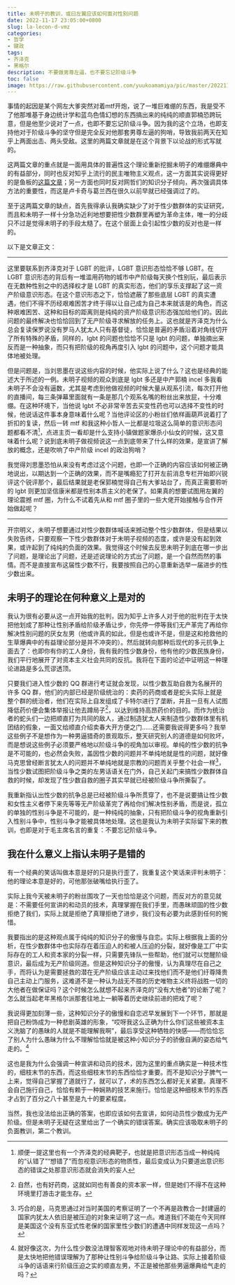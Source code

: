 ```yaml
---
title: 未明子的教训，或曰左翼应该如何面对性别问题
date: 2022-11-17 23:05:00+0800
slug: la-lecon-d-vmz
categories:
- 哲学
- 键政
tags:
- 齐泽克
- 黑格尔
description: 不要做男尊左逼，也不要忘记阶级斗争
toc: false
image: https://raw.githubusercontent.com/yuukoamamiya/pic/master/202211190939946.gif
---
```


事情的起因是某个网左大爹突然对着mtf开炮，说了一堆巨难绷的东西，我是受不了他那堆基于身边统计学和蓝鸟色情幻想的东西搞出来的纯纯的顺直郭楠恐跨玩意，但是他至少说对了一点，也即不要忘记阶级斗争。因为我的这个立场，也即支持他对于阶级斗争的坚守但是完全反对他那套男尊左逼的狗哨，导致我前两天在知乎上两面出击、两头受敌。这里的两篇文章就是在这个背景下以论战的形式写就的。

这两篇文章的重点就是一面用具体的普遍性这个理论重新挖掘未明子的难绷爆典中的有益部分，同时也反对知乎上流行的民主唯物主义观点，这一方面其实说得更好的是鱼板的[这篇文章](https://yuukoamamiya.github.io/memo/%E9%B1%BC%E6%9D%BF%EF%BC%9A%E4%B8%BA%E4%BB%80%E4%B9%88%E6%97%A0%E4%BA%A7%E9%98%B6%E7%BA%A7%E4%B8%8D%E6%98%AF%E5%A4%9A%E5%85%83%E8%BA%AB%E4%BB%BD%E4%B8%AD%E7%9A%84%E4%B8%80%E7%A7%8D%EF%BC%9F%E2%80%94%E2%80%94%E5%85%BC%E8%AE%BA%E7%94%B5%E5%BD%B1%E3%80%8A%E7%BD%97%E9%A9%AC%E3%80%8B%E5%A6%82%E4%BD%95%E5%8F%8D%E6%98%A0%E4%BA%86%E6%AF%9B%E6%B3%BD%E4%B8%9C%E6%80%9D%E6%83%B3.html)；另一方面也同时反对网哲们的知识分子倾向，再次强调具体方法的重要性，而这是卢卡奇与葛兰西在很久以前早就已经强调过了的。

至于这两篇文章的缺点，首先我得承认我确实缺少了对于性少数群体的实证研究，而且和未明子一样十分急功近利地想要把性少数群里再塑为革命主体，唯一的分歧只不过是觉得未明子的手段太糙了。在这个层面上会引起性少数的反对也是一样的。

以下是文章正文：

---

这里要联系到齐泽克对于 LGBT 的批评，LGBT 意识形态恰恰不够 LGBT。在 LGBT 意识形态的背后有一堆滥用药物的城市中产阶级每天换个性别玩，最后表示在无数种性别之中的选择权才是 LGBT 的真实形态，他们的享乐支撑起了这一资产阶级意识形态。在这个意识形态之下，恰恰遮蔽了那些底层 LGBT 的真实遭遇，他们不得不历经艰难困苦才终于得以让自己成为自己本来就该是的角色，而这种艰难困苦、这种和目标的距离则是纯纯的资产阶级意识形态强加给他们的。因此问题的最终解决也恰恰回到了无产阶级寻求解放的任务上。这也就是齐泽克为什么总会复读保罗说没有罗马人犹太人只有基督徒，恰恰是普遍的矛盾沿着对角线切开了所有特殊的矛盾，同样的，lgbt 的问题也恰恰不只是 lgbt 的问题，单独摘出来反而是一种抽象，而只有把阶级的视角再度引入 lgbt 的问题中，这个问题才能具体地被处理。

但是问题是，当刘思墨在说这些内容的时候，他实际上说了什么？这也是经典的能述大于所述的一例。未明子视频的观众到底是 lgbt 多还是中产郭楠 incel 多我看未明子不会没有逼数，尤其是考虑到他做视频的时候大量从观系引流，每次打开他的直播间，每三条弹幕里面就有一条是那几个观系名嘴的粉丝出来放屁，十分难绷。在这种环境下，当他说 lgbt 不必非常辛苦去买变性药也可以选择不变性的时候，他说话这件事本身意味着什么呢？当他评论区的小粉丝们依样画葫芦说着打了折扣的复读，然后一转 mtf 和我这种小哲人一比都是垃圾这么简单的意识形态问题都看不清[^1]，点进主页一看却是什么支持小镇做题家爆杀小仙女的时候，这又意味着什么呢？说到底未明子做视频说这一点到底带来了什么样的效果，是宣讲了解放的概念，还是吹响了中产阶级 incel 的政治狗哨？

我觉得刘思墨恐怕从来没有考虑过这个问题，也即一个正确的内容应该如何被正确地说出，以期达到一个正确的效果，而不是嘴瘾犯了打开左前消息专栏开始即兴锐评这个锐评那个，最后结果就是老保郭楠觉得自己有大爹站台了，而真正需要聆听的 lgbt 则更加坚信康米都是性别本质主义的老保了。如果真的想要试图用左翼的理论震撼 mtf 圈，为什么不试着先从和 mtf 圈子里的一些大佬开始接触与合作开始做起呢？

[^1]: 顺便一提这里也有一个齐泽克的经典靶子，也就是把意识形态当成一种纯纯的“认错了”“想错了”而忽视意识形态的物质性，最后变成认为只要道出意识形态的错误之处那意识形态就会消失的妄人

---

开宗明义，未明子想要通过对性少数群体喊话来撼动整个性少数群体，但是结果以失败告终，只要观察一下性少数群体对于未明子视频的态度，或许是没有起到效果，或许起到了纯纯的负面的效果。我觉得这个时候去反思未明子到底在哪一步出了问题，是理论出了问题，还是述说理论的方式出了问题，是一个自然而然的事情。而不是直接宣布这届性少数不行，我要按照自己的心意重新选举一届进步的性少数出来。

## 未明子的理论在何种意义上是对的

我认为很有必要从这一点开始我的批判，因为知乎上许多人对于他的批判在于太快把他划成了那种让性别矛盾给阶级矛盾让步，你先停一停等我们无产革完了再给你解决性别问题的厌女左男（他或许真的如此，但是也或许不是，但是这和抢救他的生草爆典中的有益理论部分是并不冲突的）。然后就转向那种后现代的多元抗争上面去了：也即你有你的工人身份，我有我的性少数身份，他有他的少数民族身份，我们平行地展开了对资本主义社会共同的反抗。我将在下面的论述中证明这一种理论进路是多么荒谬透顶。

只要我们进入性少数的 QQ 群进行考证就会发现，以性少数互助自救为名展开的许多 QQ 群，他们的内部已经是阶级统治的：卖药的药商或者是蛇头实际上就是整个群的统治者，他们在实际上自发组成了卡特尔进行了垄断，并且一旦有人试图降低药价便会集体举报让他去蹲局子[^2]，以达到维持高昂药价的目的。而作为统治者的蛇头们一边把顺直打为共同的敌人，通过制造犹太人来制造性少数群体里有机团结的假象，一面又给顺直介绍卖春大开方便之门……还需要我说得更多吗？我举这些例子不是想作为一种男逼猎奇的景观取乐，整天研究别人的道德是如何败坏，而是想说这些例子必须要严格地以阶级斗争的视角加以审视。单纯的性少数的抗争是不可能的，也必然会失败，盖因性少数的问题并不单纯地就是性的问题，就好像马克思曾经断言犹太人的问题并不单纯地就是宗教的问题而关乎整个社会一样[^3]，当性少数试图把阶级斗争之类的左男话语关在门外，自己关起门来搞性少数群体自救的时候，却发现了性少数自救的圈子其实早就已经被阶级斗争所撕裂了。

我重新指认出性少数的抗争总是已经被阶级斗争所贯穿了，也不是说要搞让性少数和女性主义者停下来先等等无产阶级革完了再给你们解决性别矛盾，而是说，孤立的单独的性别斗争是不可能的，是一种纯纯的抽象，只有把阶级斗争的视角重新引入性别斗争中，性别斗争才能被具体地处理。这也是我认为未明子实际留下来的教训，也即是对于毛主席名言的重复：不要忘记阶级斗争。

## 我在什么意义上指认未明子是错的

有一个经典的笑话叫做本意是好的只是执行歪了，我重复这个笑话来评判未明子：他的理论本意是好的，可他那张破嘴给执行歪了。

实际上我今天被未明子的粉丝围攻了一天也恰恰是这个问题，而反对方的意见就是：不需要任何宣讲的和动员的技术，真理掌握在我们手里，而愚昧顽固的性少数拒绝了我们，实际上就是拒绝了真理拒绝了进步，我们没有必要为此感到任何的惋惜。

我要指出的是这种观点属于纯纯的知识分子的傲慢与自恋。实际上根据我上面的分析，在性少数群体中也实际存在着压迫人的和被人压迫的分裂，就好像是工厂中实际存在的工人和资本家的分裂一样，只需要先锋队一些帮助，他们就可以觉醒阶级意识，最后成为无产阶级同道。但是这种知识分子的傲慢，认为真理尽在自己之手，而将认为是需要拯救的潜在无产阶级应该主动过来找他们而不是他们纡尊降贵自己主动上门服务，这难道不是一种认为战无不胜的历史唯物主义终将战胜一切的大他者在做保证吗？这个时候怎么就想不起来齐泽克的“没有大他者”的论断了呢？怎么就当起老年黑格尔派那套往地上一躺等着历史继续前进的把戏了呢？

我说得更加刻薄一些，这种知识分子的傲慢和自恋迟早发展到下一个环节，那就是把自己粉饰成为一种悲剧英雄的形象，“哎呀我这么正确为什么你们这些被资本主义洗脑了的愚昧的人就是不能理解我啊”，最后享受这种牺牲的快感——而恰恰忘了别人为什么愚昧为什么不理解恰恰就是被这种小知识分子的骄傲自满的姿态给气走的。[^4]

这也是我为什么会强调一种宣讲和动员的技术，因为这里的重点确实是一种技术性的，细枝末节的东西，而这些细枝末节的东西恰恰才重要。而不是知识分子脾气一上来，觉得自己掌握了道就行了，就可以了，术的东西怎么都好无关紧要。真理不会自己施行自己，恰恰有赖于一种娴熟的技艺来施行。恰恰是这种细枝末节的东西才占到了百分之八十甚至是九十的要紧程度。

当然，我也没法给出正确的答案，也即应该如何去宣讲，如何动员性少数成为无产阶级。但是未明子无疑在这里给出了一个确实的错误答案。确实应该吸取未明子的负面教训，第二个教训。

[^2]: 自然，也有好药商，这就如同也有善良的资本家一样，但是她们不得不在这种环境里打游击才能生存。
[^3]: 巧合的是，马克思通过对当时美国的考察证明了一个不再是政教合一封建逼的国家内犹太人依旧是被压迫的对象来证明了这一点。难道我们不能在今天同样是美国这个没有东亚式性老保的国家里性少数们的遭遇中同样发现这一点吗？
[^4]: 就好像这次，为什么性少数没法理智客观地对待未明子理论中的有益部分，而是太快地把他错误理解为了那种让性别斗争给阶级斗争让路、实际上接着阶级斗争的话语来行阶级压迫之实的顺直左男，不正是被他那些男逼爆典给气走的吗？
